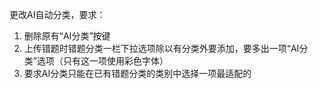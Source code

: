更改AI自动分类，要求：

1. 删除原有“AI分类”按键
2. 上传错题时错题分类一栏下拉选项除以有分类外要添加，要多出一项“AI分类”选项（只有这一项使用彩色字体）
3. 要求AI分类只能在已有错题分类的类别中选择一项最适配的